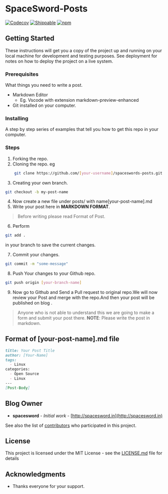# SpaceSword-Posts

[![Codecov](https://img.shields.io/codecov/c/github/codecov/example-python.svg)](#) [![Shippable](https://img.shields.io/shippable/5444c5ecb904a4b21567b0ff.svg)](#)
[![npm](https://img.shields.io/npm/l/express.svg)](#)

## Getting Started

These instructions will get you a copy of the project up and running on your local machine for development and testing purposes. See deployment for notes on how to deploy the project on a live system.

### Prerequisites

What things you need to write a post.
- Markdown Editor
    - Eg. Vscode with extension markdown-preview-enhanced
- Git installed on your computer.

### Installing

A step by step series of examples that tell you how to get this repo in your computer.

### Steps
1) Forking the repo.
2) Cloning the repo. eg
```bash
    git clone https://github.com/[your-username]/spaceswords-posts.git
```
3) Creating your own branch.
```bash
git checkout -b my-post-name
```
4) Now create a new file under posts/ with name[your-post-name].md
5) Write your post here in __MARKDOWN FORMAT__.
>Before writing please read Format of Post.
6) Perform 
```bash
git add .
```
in your branch to save the current changes.

7) Commit your changes.
```bash
git commit -m "some-message"
``` 
8) Push Your changes to your Github repo.
```bash
git push origin [your-branch-name]
```
9) Now go to Github and Send a Pull request to original repo.We will now review your Post and merge with the repo.And then your post will be published on blog .
> Anyone who is not able to understand this we are going to make a form and submit your post there.
>__NOTE__: Please write the post in markdown. 



## Format of [your-post-name].md file

```markdown
title: Your Post Title
author: [Your-Name]
tags:
  - Linux
categories:
  - Open Source
  - Linux
---
[Post-Body]
```

## Blog Owner

* **spacesword** - *Initial work* - [http://spacesword.in](http://spacesword.in)

See also the list of [contributors](https://github.com/spacesword-in) who participated in this project.

## License

This project is licensed under the MIT License - see the [LICENSE.md](LICENSE.md) file for details

## Acknowledgments

* Thanks everyone for your support.

